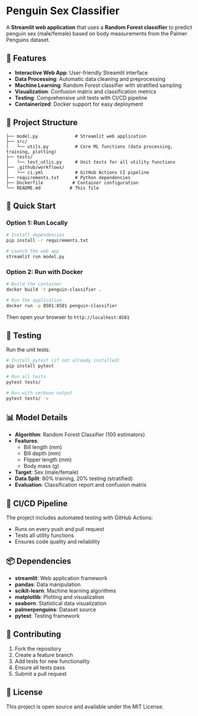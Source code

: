 
# Penguin Sex Classifier

A **Streamlit web application** that uses a **Random Forest classifier** to predict penguin sex (male/female) based on body measurements from the Palmer Penguins dataset.

## 🐧 Features

- **Interactive Web App**: User-friendly Streamlit interface
- **Data Processing**: Automatic data cleaning and preprocessing
- **Machine Learning**: Random Forest classifier with stratified sampling
- **Visualization**: Confusion matrix and classification metrics
- **Testing**: Comprehensive unit tests with CI/CD pipeline
- **Containerized**: Docker support for easy deployment

## 📁 Project Structure

```
├── model.py              # Streamlit web application
├── src/
│   └── utils.py          # Core ML functions (data processing, training, plotting)
├── tests/
│   └── test_utlis.py     # Unit tests for all utility functions
├── .github/workflows/
│   └── ci.yml            # GitHub Actions CI pipeline
├── requirements.txt      # Python dependencies
├── Dockerfile           # Container configuration
└── README.md           # This file
```

## 🚀 Quick Start

### Option 1: Run Locally
```bash
# Install dependencies
pip install -r requirements.txt

# Launch the web app
streamlit run model.py
```

### Option 2: Run with Docker
```bash
# Build the container
docker build -t penguin-classifier .

# Run the application
docker run -p 8501:8501 penguin-classifier
```

Then open your browser to `http://localhost:8501`

## 🧪 Testing

Run the unit tests:
```bash
# Install pytest (if not already installed)
pip install pytest

# Run all tests
pytest tests/

# Run with verbose output
pytest tests/ -v
```

## 📊 Model Details

- **Algorithm**: Random Forest Classifier (100 estimators)
- **Features**: 
  - Bill length (mm)
  - Bill depth (mm) 
  - Flipper length (mm)
  - Body mass (g)
- **Target**: Sex (male/female)
- **Data Split**: 80% training, 20% testing (stratified)
- **Evaluation**: Classification report and confusion matrix

## 🔄 CI/CD Pipeline

The project includes automated testing with GitHub Actions:
- Runs on every push and pull request
- Tests all utility functions
- Ensures code quality and reliability

## 📦 Dependencies

- **streamlit**: Web application framework
- **pandas**: Data manipulation
- **scikit-learn**: Machine learning algorithms
- **matplotlib**: Plotting and visualization
- **seaborn**: Statistical data visualization
- **palmerpenguins**: Dataset source
- **pytest**: Testing framework

## 🤝 Contributing

1. Fork the repository
2. Create a feature branch
3. Add tests for new functionality
4. Ensure all tests pass
5. Submit a pull request

## 📝 License

This project is open source and available under the MIT License.
